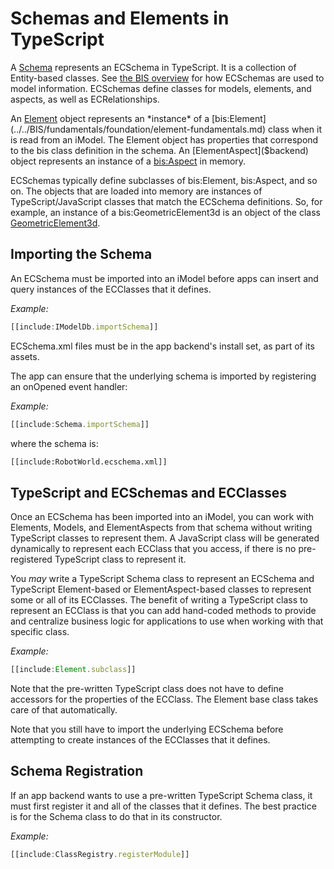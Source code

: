 # Schemas and Elements in TypeScript

A [Schema]($backend) represents an ECSchema in TypeScript. It is a collection of Entity-based classes. See [the BIS overview](../../bis/index.md) for how ECSchemas are used to model information. ECSchemas define classes for models, elements, and aspects, as well as ECRelationships.

An [Element]($backend) object represents an *instance* of a [bis:Element](../../BIS/fundamentals/foundation/element-fundamentals.md) class when it is read from an iModel. The Element object has properties that correspond to the bis class definition in the schema. An [ElementAspect]($backend) object represents an instance of a [bis:Aspect](../../BIS/fundamentals/foundation/elementaspect-fundamentals.md) in memory.

ECSchemas typically define subclasses of bis:Element, bis:Aspect, and so on. The objects that are loaded into memory are instances of TypeScript/JavaScript classes that match the ECSchema definitions. So, for example, an instance of a bis:GeometricElement3d is an object of the class [GeometricElement3d]($backend).

## Importing the Schema

An ECSchema must be imported into an iModel before apps can insert and query instances of the ECClasses that it defines.

*Example:*

``` ts
[[include:IModelDb.importSchema]]
```

ECSchema.xml files must be in the app backend's install set, as part of its assets.

The app can ensure that the underlying schema is imported by registering an onOpened event handler:

*Example:*

``` ts
[[include:Schema.importSchema]]
```

where the schema is:

``` xml
[[include:RobotWorld.ecschema.xml]]
```

## TypeScript and ECSchemas and ECClasses

Once an ECSchema has been imported into an iModel, you can work with Elements, Models, and ElementAspects from that schema without writing TypeScript classes to represent them. A JavaScript class will be generated dynamically to represent each ECClass that you access, if there is no pre-registered TypeScript class to represent it.

You *may* write a TypeScript Schema class to represent an ECSchema and TypeScript Element-based or ElementAspect-based classes to represent some or all of its ECClasses. The benefit of writing a TypeScript class to represent an ECClass is that you can add hand-coded methods to provide and centralize business logic for applications to use when working with that specific class.

*Example:*

``` ts
[[include:Element.subclass]]
```

Note that the pre-written TypeScript class does not have to define accessors for the properties of the ECClass. The Element base class takes care of that automatically.

Note that you still have to import the underlying ECSchema before attempting to create instances of the ECClasses that it defines.

## Schema Registration

If an app backend wants to use a pre-written TypeScript Schema class, it must first register it and all of the classes that it defines. The best practice is for the Schema class to do that in its constructor.

*Example:*

``` ts
[[include:ClassRegistry.registerModule]]
```
